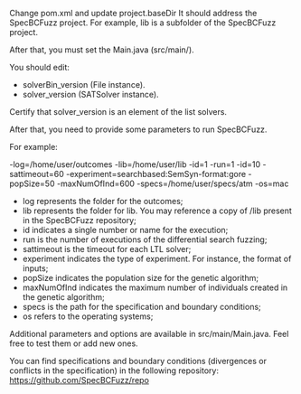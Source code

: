 Change pom.xml and update project.baseDir
It should address the SpecBCFuzz project. For example, lib is a subfolder of the SpecBCFuzz project.

After that, you must set the Main.java (src/main/).

You should edit:
* solverBin_version (File instance).
* solver_version (SATSolver instance).

Certify that solver_version is an element of the list solvers.

After that, you need to provide some parameters to run SpecBCFuzz.

For example:

-log=/home/user/outcomes -lib=/home/user/lib  -id=1 -run=1 -id=10 -sattimeout=60 -experiment=searchbased:SemSyn-format:gore -popSize=50 -maxNumOfInd=600 -specs=/home/user/specs/atm -os=mac
 
* log represents the folder for the outcomes;
* lib represents the folder for lib. You may reference a copy of /lib present in the SpecBCFuzz repository;
* id indicates a single number or name for the execution;
* run is the number of executions of the differential search fuzzing;
* sattimeout is the timeout for each LTL solver;
* experiment indicates the type of experiment. For instance, the format of inputs;
* popSize indicates the population size for the genetic algorithm;
* maxNumOfInd indicates the maximum number of individuals created in the genetic algorithm;
* specs is the path for the specification and boundary conditions;
* os refers to the operating systems;

Additional parameters and options are available in src/main/Main.java. Feel free to test them or add new ones.

You can find specifications and boundary conditions (divergences or conflicts in the specification) in the following repository: https://github.com/SpecBCFuzz/repo
